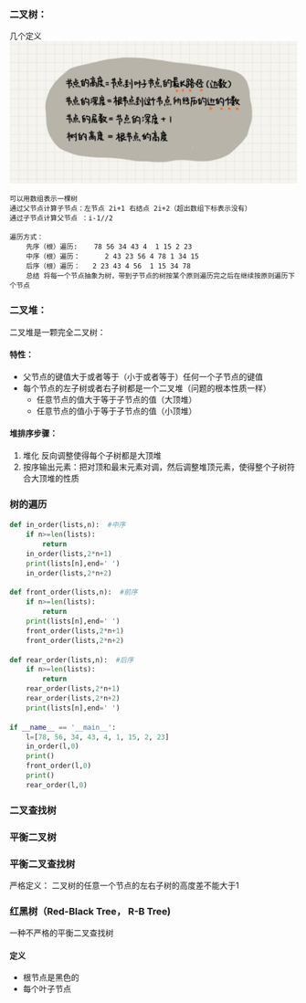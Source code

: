 
### 二叉树：
几个定义
![](../assets/images/树的几个定义.jpg)

	可以用数组表示一棵树  
	通过父节点计算子节点：左节点 2i+1 右结点 2i+2（超出数组下标表示没有）
	通过子节点计算父节点 ：i-1//2

	遍历方式：
		先序（根）遍历:    78 56 34 43 4  1 15 2 23
		中序（根）遍历：	  2 43 23 56 4 78 1 34 15 
		后序（根）遍历：   2 23 43 4 56  1 15 34 78
		总结 将每一个节点抽象为树，带到子节点的树按某个原则遍历完之后在继续按原则遍历下个节点

### 二叉堆：
二叉堆是一颗完全二叉树：

#### 特性：
- 父节点的键值大于或者等于（小于或者等于）任何一个子节点的键值
- 每个节点的左子树或者右子树都是一个二叉堆（问题的根本性质一样）
	- 任意节点的值大于等于子节点的值（大顶堆）
    - 任意节点的值小于等于子节点的值（小顶堆）

#### 堆排序步骤：
1. 堆化 反向调整使得每个子树都是大顶堆
2. 按序输出元素：把对顶和最末元素对调，然后调整堆顶元素，使得整个子树符合大顶堆的性质
	
### 树的遍历
```python
def in_order(lists,n):  #中序
    if n>=len(lists):
        return
    in_order(lists,2*n+1)
    print(lists[n],end=' ')
    in_order(lists,2*n+2)

def front_order(lists,n):  #前序
    if n>=len(lists):
        return
    print(lists[n],end=' ')
    front_order(lists,2*n+1)
    front_order(lists,2*n+2)

def rear_order(lists,n):  #后序
    if n>=len(lists):
        return
    rear_order(lists,2*n+1)
    rear_order(lists,2*n+2)
    print(lists[n],end=' ')

if __name__ == '__main__':
    l=[78, 56, 34, 43, 4, 1, 15, 2, 23]
    in_order(l,0)
    print()
    front_order(l,0)
    print()
    rear_order(l,0)
```

### 二叉查找树

### 平衡二叉树


### 平衡二叉查找树
严格定义： 二叉树的任意一个节点的左右子树的高度差不能大于1


### 红黑树（Red-Black Tree， R-B Tree)
一种不严格的平衡二叉查找树

#### 定义
- 根节点是黑色的
- 每个叶子节点



